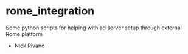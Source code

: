 # rome_integration
Some python scripts for helping with ad server setup through external Rome platform

- Nick Rivano
